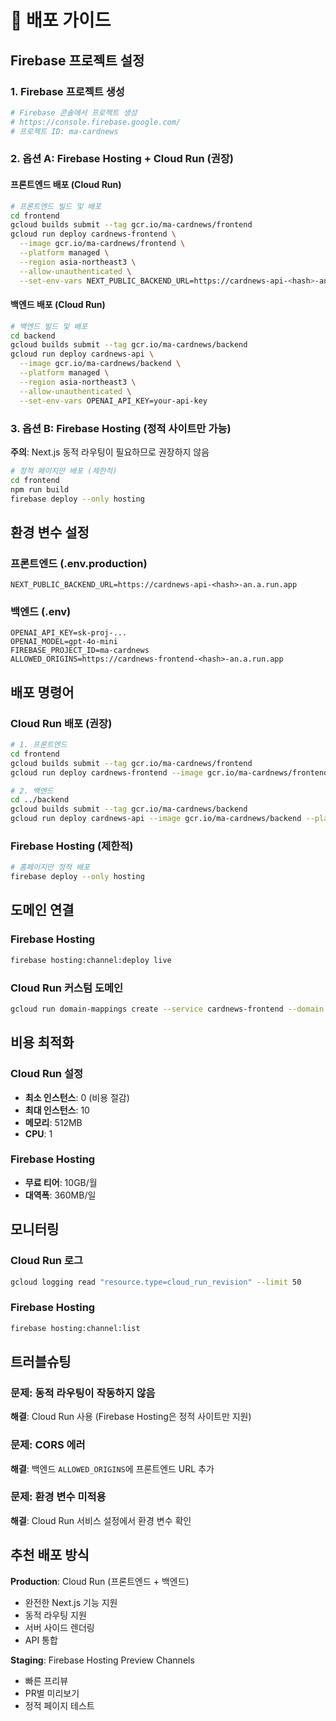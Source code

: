 # 🚀 배포 가이드

## Firebase 프로젝트 설정

### 1. Firebase 프로젝트 생성
```bash
# Firebase 콘솔에서 프로젝트 생성
# https://console.firebase.google.com/
# 프로젝트 ID: ma-cardnews
```

### 2. 옵션 A: Firebase Hosting + Cloud Run (권장)

#### 프론트엔드 배포 (Cloud Run)
```bash
# 프론트엔드 빌드 및 배포
cd frontend
gcloud builds submit --tag gcr.io/ma-cardnews/frontend
gcloud run deploy cardnews-frontend \
  --image gcr.io/ma-cardnews/frontend \
  --platform managed \
  --region asia-northeast3 \
  --allow-unauthenticated \
  --set-env-vars NEXT_PUBLIC_BACKEND_URL=https://cardnews-api-<hash>-an.a.run.app
```

#### 백엔드 배포 (Cloud Run)
```bash
# 백엔드 빌드 및 배포
cd backend
gcloud builds submit --tag gcr.io/ma-cardnews/backend
gcloud run deploy cardnews-api \
  --image gcr.io/ma-cardnews/backend \
  --platform managed \
  --region asia-northeast3 \
  --allow-unauthenticated \
  --set-env-vars OPENAI_API_KEY=your-api-key
```

### 3. 옵션 B: Firebase Hosting (정적 사이트만 가능)

**주의**: Next.js 동적 라우팅이 필요하므로 권장하지 않음

```bash
# 정적 페이지만 배포 (제한적)
cd frontend
npm run build
firebase deploy --only hosting
```

## 환경 변수 설정

### 프론트엔드 (.env.production)
```env
NEXT_PUBLIC_BACKEND_URL=https://cardnews-api-<hash>-an.a.run.app
```

### 백엔드 (.env)
```env
OPENAI_API_KEY=sk-proj-...
OPENAI_MODEL=gpt-4o-mini
FIREBASE_PROJECT_ID=ma-cardnews
ALLOWED_ORIGINS=https://cardnews-frontend-<hash>-an.a.run.app
```

## 배포 명령어

### Cloud Run 배포 (권장)
```bash
# 1. 프론트엔드
cd frontend
gcloud builds submit --tag gcr.io/ma-cardnews/frontend
gcloud run deploy cardnews-frontend --image gcr.io/ma-cardnews/frontend --platform managed --region asia-northeast3

# 2. 백엔드
cd ../backend
gcloud builds submit --tag gcr.io/ma-cardnews/backend
gcloud run deploy cardnews-api --image gcr.io/ma-cardnews/backend --platform managed --region asia-northeast3
```

### Firebase Hosting (제한적)
```bash
# 홈페이지만 정적 배포
firebase deploy --only hosting
```

## 도메인 연결

### Firebase Hosting
```bash
firebase hosting:channel:deploy live
```

### Cloud Run 커스텀 도메인
```bash
gcloud run domain-mappings create --service cardnews-frontend --domain www.your-domain.com
```

## 비용 최적화

### Cloud Run 설정
- **최소 인스턴스**: 0 (비용 절감)
- **최대 인스턴스**: 10
- **메모리**: 512MB
- **CPU**: 1

### Firebase Hosting
- **무료 티어**: 10GB/월
- **대역폭**: 360MB/일

## 모니터링

### Cloud Run 로그
```bash
gcloud logging read "resource.type=cloud_run_revision" --limit 50
```

### Firebase Hosting
```bash
firebase hosting:channel:list
```

## 트러블슈팅

### 문제: 동적 라우팅이 작동하지 않음
**해결**: Cloud Run 사용 (Firebase Hosting은 정적 사이트만 지원)

### 문제: CORS 에러
**해결**: 백엔드 `ALLOWED_ORIGINS`에 프론트엔드 URL 추가

### 문제: 환경 변수 미적용
**해결**: Cloud Run 서비스 설정에서 환경 변수 확인

## 추천 배포 방식

**Production**: Cloud Run (프론트엔드 + 백엔드)
- 완전한 Next.js 기능 지원
- 동적 라우팅 지원
- 서버 사이드 렌더링
- API 통합

**Staging**: Firebase Hosting Preview Channels
- 빠른 프리뷰
- PR별 미리보기
- 정적 페이지 테스트

